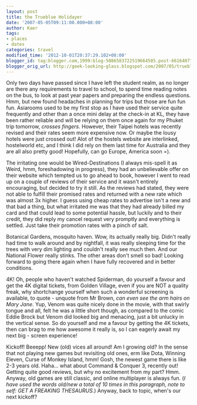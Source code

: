 ```yaml
---
layout: post
title: the Trueblue Holidayer
date: '2007-05-05T09:11:00.000+08:00'
author: Kaer
tags:
- places
- dates
categories: travel
modified_time: '2012-10-01T20:37:29.102+08:00'
blogger_id: tag:blogger.com,1999:blog-5086583722519664585.post-6616407781079679475
blogger_orig_url: http://geek-looking-glass.blogspot.com/2007/05/trueblue-holidayer.html
---
```


Only two days have passed since I have left the student realm, as no 
longer are there any requirements to travel to school, to spend time reading 
notes on the bus, to look at past year papers and preparing the endless 
questions. Hmm, but new found headaches in planning for trips but those are 
fun fun fun. Asiarooms used to be my first stop as I have used their service 
quite frequently and other than a once mini delay at the check-in at KL, they 
have been rather reliable and will be relying on them once again for my Phuket 
trip tomorrow, *crosses fingers*. However, their Taipei hotels was recently 
revised and their rates seem more expensive now. Or maybe the lousy hotels 
were just crossed out! Alot of the hostels website are interlinked, 
hostelworld etc, and I think I did rely on them last time for Australia and 
they are all also pretty good! Hopefully, can go Europe, America soon =). 

The irritating one would be 
Wired-Destinations (I 
always mis-spell it as Weird, hmm, foreshadowing in progress), they had an unbelievable offer on their 
website which tempted us to go ahead to book, however I went to read up on a 
couple of reviews of their service and it wasn't entirely encouraging, but 
decided to try it still. As the reviews had stated, they were not able to 
fulfill their promised rates and returned with a new rate which was almost 3x 
higher. I guess using cheap rates to advertise isn't a new and that bad a 
thing, but what irritated me was that they had already billed my card and that 
could lead to some potential hassle, but luckily and to their credit, they did 
reply my cancel request very promptly and everything is settled. Just take 
their promotion rates with a pinch of salt. 

Botanical Gardens, mosquito haven. Wow, 
its actually really big. Didn't really had time to walk around and by 
nightfall, it was really sleeping time for the trees with very dim lighting 
and couldn't really see much then. And our National Flower really stinks. The 
other areas don't smell so bad! Looking forward to going there again when I 
have fully recovered and in better conditions. 

4K! Oh, people who haven't watched Spiderman, do yourself a favour and get the 
4K digital tickets, from Golden Village, even if you are NOT a quality freak, 
why shortchange yourself when such a wonderful screening is available, to 
quote - unquote from Mr Brown, *can even see the arm hairs on Mary Jane.* Yup, 
Venom was quite nicely done in the movie, with that swirly tongue and all, 
felt he was a little short though, as compared to the comic Eddie Brock but 
Venom did looked big and menacing, just a bit unlucky in the vertical sense. 
So do yourself and me a favour by getting the 4K tickets, then can brag to me 
how awesome it really is, so I can eagerly await my next big - screen 
experience! 

Kickoff! Beeepp! New (old) vices all around! Am I growing old? In the sense 
that not playing new games but revisiting old ones, erm like Dota, Winning 
Eleven, Curse of Monkey Island, hmm! Gosh, the newest game there is like 2-3 
years old. Haha... what about Command &amp; Conquer 3, recently out! Getting 
quite good reviews, but why no excitement from my part? Hmm. Anyway, old games 
are still classic, and online multiplayer is always fun. (*I have used the 
words old/new a total of 10 times in this paragraph, note to self: GET A 
FREAKING THESAURUS.*) Anyway, back to topic, when's our next kickoff? 